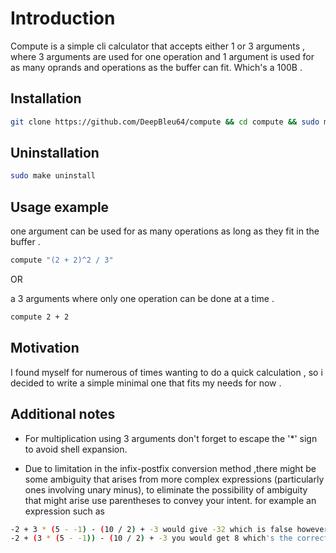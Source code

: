 # Introduction

Compute is a simple cli calculator that accepts either 1 or 3 arguments ,
where 3 arguments are used for one operation and 1 argument is used for as many oprands and 
operations as the buffer can fit. Which's a 100B .


## Installation


```sh
git clone https://github.com/DeepBleu64/compute && cd compute && sudo make install 
```


## Uninstallation

```sh
sudo make uninstall 
```


## Usage example 

one argument can be used for as many operations as long as they fit in the buffer .

```sh
compute "(2 + 2)^2 / 3"
```
OR

a 3 arguments where only one operation can be done at a time .

```sh
compute 2 + 2
```

## Motivation

I found myself for numerous of times wanting to do a quick calculation , so i decided to write a simple minimal one that fits my needs for now .

## Additional notes 

* For multiplication using 3 arguments don't forget to escape the '*' sign to avoid shell expansion.

* Due to limitation in the infix-postfix conversion method ,there might be some ambiguity that arises from more complex expressions (particularly ones involving unary minus), to eliminate the possibility of ambiguity that might arise use parentheses to convey your intent.
for example an expression such as 
```sh
-2 + 3 * (5 - -1) - (10 / 2) + -3 would give -32 which is false however if you add parentheses as in 
-2 + (3 * (5 - -1)) - (10 / 2) + -3 you would get 8 which's the correct result.
``` 

	

